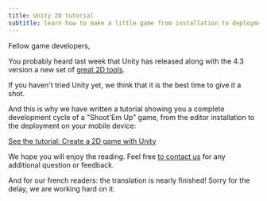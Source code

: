```yaml
---
title: Unity 2D tutorial
subtitle: learn how to make a little game from installation to deployment
---
```


Fellow game developers,

You probably heard last week that Unity has released along with the 4.3 version a new set of [great 2D tools](http://unity3d.com/unity/whats-new/unity-4.3).

If you haven't tried Unity yet, we think that it is the best time to give it a shot.

And this is why we have written a tutorial showing you a complete development cycle of a "Shoot'Em Up" game, from the editor installation to the deployment on your mobile device:

[See the tutorial: Create a 2D game with Unity](http://pixelnest.io/tutorials/2d-game-unity/)

We hope you will enjoy the reading. Feel free [to contact us](http://pixelnest.io/contact/) for any additional question or feedback.

And for our french readers: the translation is nearly finished! Sorry for the delay, we are working hard on it.
